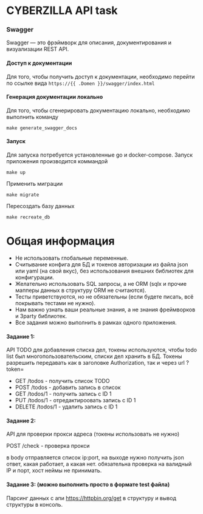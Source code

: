 # CYBERZILLA API task #

### Swagger

Swagger — это фрэймворк для описания, документирования и визуализации REST API.

#### Доступ к документации

Для того, чтобы получить доступ к документации, необходимо перейти по ссылке вида `https://{{ .Domen }}/swagger/index.html` 


#### Генерация документации локально    

Для того, чтобы сгенерировать документацию локально, необходимо выполнить команду 

```
make generate_swagger_docs
```

#### Запуск
Для запуска потребуется установленные go и docker-compose. Запуск приложения производится коммандой 

    make up

Применить миграции 

    make migrate

Пересоздать базу данных

    make recreate_db
    
# Общая информация #
- Не использовать глобальные переменные.
- Считывание конфига для БД и токенов авторизации из файла json или yaml (на свой вкус), без использования внешних библиотек для конфигурации.
- Желательно использовать SQL запросы, а не ORM (sqlx и прочие мапперы данных в структуру ORM не считаются).
- Тесты приветствуются, но не обязательны (если будете писать, всё покрывать тестами не нужно).
- Нам важно узнать ваши реальные знания, а не знания фреймворков и 3party библиотек.
- Все задания можно выполнить в рамках одного приложения.

#### Задание 1:
API TODO для добавления списка дел, токены используются, чтобы todo list был многопользовательским, списки дел хранить в БД.
Токены разрешить передавать как в заголовке Authorization, так и через url ?token=

- GET /todos - получить список TODO
- POST /todos - добавить запись в список
- GET /todos/1 - получить запись с ID 1
- PUT /todos/1 - отредактироовать запись с ID 1
- DELETE /todos/1 - удалить запись с ID 1

#### Задание 2:
API для проверки прокси адреса (токены использовать не нужно)

POST /check - проверка прокси

в body отправляется список ip:port, на выходе нужно получить json ответ, какая работает, а какая нет.
обязательна проверка на валидный IP и порт, хост неймы не принимать.

#### Задание 3: (можно выполнить просто в формате test файла)
Парсинг данных с апи https://httpbin.org/get в структуру и вывод структуры в консоль.
